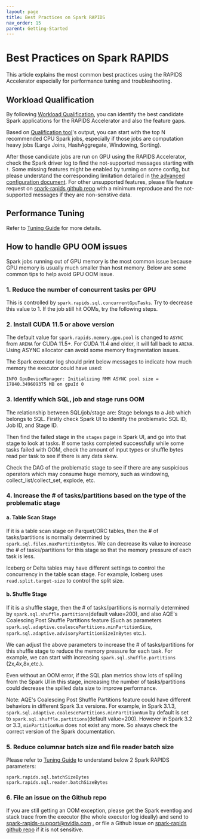 ```yaml
---
layout: page
title: Best Practices on Spark RAPIDS
nav_order: 15
parent: Getting-Started
---
```


# Best Practices on Spark RAPIDS

This article explains the most common best practices using the RAPIDS Accelerator especially for 
performance tuning and troubleshooting.

## Workload Qualification

By following [Workload Qualification](./getting-started-workload-qualification.md), you can identify
the best candidate Spark applications for the RAPIDS Accelerator and also the feature gaps.

Based on [Qualification tool](../spark-qualification-tool.md)'s output, you can start with the top N
recommended CPU Spark jobs, especially if those jobs are computation heavy jobs (Large Joins, 
HashAggregate, Windowing, Sorting).

After those candidate jobs are run on GPU using the RAPIDS Accelerator, check the Spark driver 
log to find the not-supported messages starting with `!`. Some missing features might be enabled by
turning on some config, but please understand the corresponding limitation detailed in 
[the advanced configuration document](../additional-functionality/advanced_configs.md).
For other unsupported features, please file feature request on 
[spark-rapids github repo](https://github.com/NVIDIA/spark-rapids/issues) with a minimum reproduce
and the not-supported messages if they are non-senstive data.

## Performance Tuning
Refer to [Tuning Guide](../tuning-guide.md) for more details.

## How to handle GPU OOM issues

Spark jobs running out of GPU memory is the most common issue because GPU memory is usually much 
smaller than host memory. Below are some common tips to help avoid GPU OOM issue.

### 1. Reduce the number of concurrent tasks per GPU

This is controlled by `spark.rapids.sql.concurrentGpuTasks`. Try to decrease this value to 1. 
If the job still hit OOMs, try the following steps.

### 2. Install CUDA 11.5 or above version

The default value for `spark.rapids.memory.gpu.pool` is changed to `ASYNC` from `ARENA` for CUDA 
11.5+. For CUDA 11.4 and older, it will fall back to `ARENA`.
Using ASYNC allocator can avoid some memory fragmentation issues.

The Spark executor log should print below messages to indicate how much memory the executor could 
have used:

```
INFO GpuDeviceManager: Initializing RMM ASYNC pool size = 17840.349609375 MB on gpuId 0
```

### 3. Identify which SQL, job and stage runs OOM

The relationship between SQL/job/stage are: Stage belongs to a Job which belongs to SQL.
Firstly check Spark UI to identify the problematic SQL ID, Job ID, and Stage ID.

Then find the failed stage in the `stages` page in Spark UI, and go into that stage to look at tasks.
If some tasks completed successfully while some tasks failed with OOM, check the amount of input 
types or shuffle bytes read per task to see if there is any data skew.

Check the DAG of the problematic stage to see if there are any suspicious operators which may 
consume huge memory, such as windowing, collect_list/collect_set, explode, etc. 

### 4. Increase the # of tasks/partitions based on the type of the problematic stage

#### a. Table Scan Stage

If it is a table scan stage on Parquet/ORC tables, then the # of tasks/partitions is normally 
determined by `spark.sql.files.maxPartitionBytes`. We can decrease its value to increase the # of 
tasks/partitions for this stage so that the memory pressure of each task is less. 

Iceberg or Delta 
tables may have different settings to control the concurrency in the table scan stage. For example, 
Iceberg uses `read.split.target-size` to control the split size.

#### b. Shuffle Stage

If it is a shuffle stage, then the # of tasks/partitions is normally determined by 
`spark.sql.shuffle.partitions`(default value=200), and also AQE's Coalescing Post Shuffle Partitions
feature (Such as parameters `spark.sql.adaptive.coalescePartitions.minPartitionSize`, 
`spark.sql.adaptive.advisoryPartitionSizeInBytes` etc.).

We can adjust the above parameters to increase the # of tasks/partitions for this shuffle stage to 
reduce the memory pressure for each task. For example, we can start with increasing 
`spark.sql.shuffle.partitions` (2x,4x,8x,etc.).

Even without an OOM error, if the SQL plan metrics show lots of spilling from the
Spark UI in this stage, increasing the number  of tasks/partitions could decrease the
spilled data size to improve performance.

Note: AQE's Coalescing Post Shuffle Partitions feature could have different behaviors in different 
Spark 3.x versions. For example, in Spark 3.1.3, `spark.sql.adaptive.coalescePartitions.minPartitionNum`
by default is set to `spark.sql.shuffle.partitions`(default value=200). However in Spark 3.2 or 3.3, 
`minPartitionNum` does not exist any more. So always check the correct version of the Spark documentation.

### 5. Reduce columnar batch size and file reader batch size

Please refer to [Tuning Guide](../tuning-guide.md#columnar-batch-size) to understand below 2 Spark 
RAPIDS parameters:
```
spark.rapids.sql.batchSizeBytes
spark.rapids.sql.reader.batchSizeBytes
```

### 6. File an issue on the Github repo

If you are still getting an OOM exception, please get the Spark eventlog and stack trace from the 
executor (the whole executor log ideally) and send to spark-rapids-support@nvidia.com , or file a 
Github issue on [spark-rapids github repo](https://github.com/NVIDIA/spark-rapids/issues) if it is 
not sensitive.